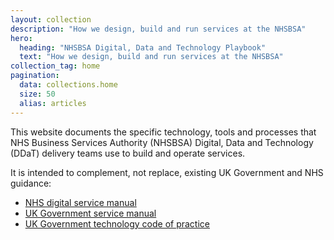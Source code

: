 ```yaml
---
layout: collection
description: "How we design, build and run services at the NHSBSA"
hero:
  heading: "NHSBSA Digital, Data and Technology Playbook"
  text: "How we design, build and run services at the NHSBSA"
collection_tag: home
pagination:
  data: collections.home
  size: 50
  alias: articles
---
```

This website documents the specific technology, tools and processes that NHS Business Services Authority (NHSBSA) Digital, Data and Technology (DDaT) delivery teams use to build and operate services.

It is intended to complement, not replace, existing UK Government and NHS guidance:

* [NHS digital service manual](https://service-manual.nhs.uk/)
* [UK Government service manual](https://www.gov.uk/service-manual)
* [UK Government technology code of practice](https://www.gov.uk/guidance/the-technology-code-of-practice)

